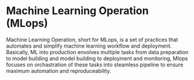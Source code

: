 # Machine Learning Operation (MLops)
Machine Learning Operation, short for MLops, is a set of practices that automates and simplify machine learning workflow and deployment.
Basically, ML into production envolves multiple tasks from data preparation to model building and model building to deployment and monitoring, Mlops focuses on orchastration of these tasks into steamless pipeline to ensure maximum automation and reproduceability.

